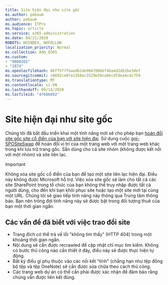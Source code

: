 ```yaml
---
title: Site hiện đại như site gốc
ms.author: pebaum
author: pebaum
ms.audience: ITPro
ms.topic: article
ms.service: o365-administration
ms.date: 04/21/2020
ROBOTS: NOINDEX, NOFOLLOW
localization_priority: Normal
ms.collection: Adm_O365
ms.custom:
- "9000265"
- "1874"
ms.openlocfilehash: 86ff5f7fbaed62de9047006bf4ba4d2db2be3def
ms.sourcegitcommit: c6692ce0fa1358ec3529e59ca0ecdfdea4cdc759
ms.translationtype: MT
ms.contentlocale: vi-VN
ms.lasthandoff: 09/14/2020
ms.locfileid: "47666892"
---
```

# <a name="modern-site-as-root-site"></a>Site hiện đại như site gốc

Chúng tôi đã bắt đầu triển khai một tính năng mới sẽ cho phép bạn [hoán đổi site gốc site cổ điển của bạn với site hiện đại](https://docs.microsoft.com/sharepoint/modern-root-site). Sử dụng cuộc [gọi-SPOSiteSwap](https://docs.microsoft.com/powershell/module/sharepoint-online/invoke-spositeswap?view=sharepoint-ps) để hoán đổi vị trí của một trang web với một trang web khác trong khi lưu trữ trang gốc. Sẵn dùng cho cả site nhóm (không được kết nối với một nhóm) và site liên lạc.

>[!Important]
> Không xóa site gốc cổ điển của bạn để tạo một site liên lạc hiện đại. Điều này không được Microsoft hỗ trợ. Việc xóa site gốc sẽ làm cho tất cả các site SharePoint trong tổ chức của bạn không thể truy nhập được tất cả người dùng, cho đến khi bạn khôi phục site hoặc tạo một site mới tại cùng một URL. Chúng tôi sẽ giao tiếp tính năng này thông qua Trung tâm thông báo. Bạn nên trông đợi tính năng này sẽ được bật trong đối tượng thuê của bạn một thời gian ngắn.

## <a name="known-issues-with-swapping-sites"></a>Các vấn đề đã biết với việc trao đổi site
- Trang đích có thể trả về lỗi "không tìm thấy" (HTTP 404) trong một khoảng thời gian ngắn.
- Nội dung sẽ cần được recrawled để cập nhật chỉ mục tìm kiếm. Không có bước thủ công nào cần thiết ở đây, điều này sẽ được thực hiện tự động.
- Bất kỳ điều gì phụ thuộc vào các nối kết "tĩnh" (chẳng hạn như tệp đồng bộ tệp và tệp OneNote) sẽ cần được sửa chữa theo cách thủ công.
- Các trang web dự án có thể cần phải được xác nhận để đảm bảo rằng chúng vẫn được liên kết đúng. 
